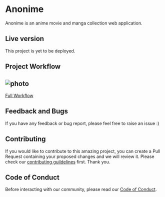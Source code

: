 # Anonime

Anonime is an anime movie and manga collection web application.

## Live version

This project is yet to be deployed.

## Project Workflow
![photo](https://i.ibb.co/rfPHnzP/Anonime.png)
-
[Full Workflow](https://www.figma.com/file/TTU7CEX8tFBsLcyuEgcVFB/Anonime?node-id=0%3A1&t=VqNtBZwVDdhlM2qX-1)

## Feedback and Bugs

If you have any feedback or bug report, please feel free to raise an issue :)

## Contributing

If you would like to contribute to this amazing project, you can create a Pull Request containing your proposed changes and we will review it. Please check our [contributing guildelines](CONTRIBUTING.md) first. Thank you.

## Code of Conduct

Before interacting with our community, please read our [Code of Conduct](CODE_OF_CONDUCT.md).
